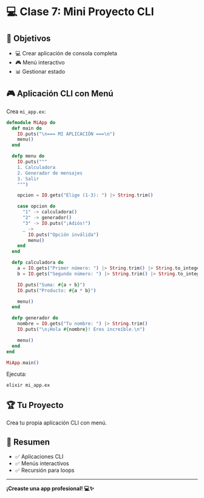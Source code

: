 # 💻 Clase 7: Mini Proyecto CLI

## 🎯 Objetivos

* 💻 Crear aplicación de consola completa
* 🎮 Menú interactivo
* 📊 Gestionar estado

## 🎮 Aplicación CLI con Menú

Crea `mi_app.ex`:

```elixir
defmodule MiApp do
  def main do
    IO.puts("\n=== MI APLICACIÓN ===\n")
    menu()
  end

  defp menu do
    IO.puts("""
    1. Calculadora
    2. Generador de mensajes
    3. Salir
    """)

    opcion = IO.gets("Elige (1-3): ") |> String.trim()

    case opcion do
      "1" -> calculadora()
      "2" -> generador()
      "3" -> IO.puts("¡Adiós!")
      _ ->
        IO.puts("Opción inválida")
        menu()
    end
  end

  defp calculadora do
    a = IO.gets("Primer número: ") |> String.trim() |> String.to_integer()
    b = IO.gets("Segundo número: ") |> String.trim() |> String.to_integer()

    IO.puts("Suma: #{a + b}")
    IO.puts("Producto: #{a * b}")

    menu()
  end

  defp generador do
    nombre = IO.gets("Tu nombre: ") |> String.trim()
    IO.puts("\n¡Hola #{nombre}! Eres increíble.\n")

    menu()
  end
end

MiApp.main()
```

Ejecuta:
```bash
elixir mi_app.ex
```

## 🏆 Tu Proyecto

Crea tu propia aplicación CLI con menú.

## 📝 Resumen

* ✅ Aplicaciones CLI
* ✅ Menús interactivos
* ✅ Recursión para loops

---

**¡Creaste una app profesional! 💻✨**


